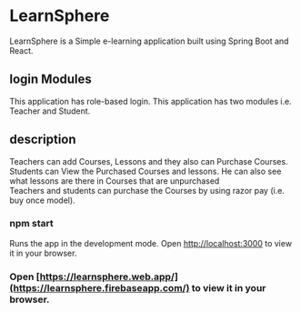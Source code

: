 # LearnSphere

LearnSphere is a Simple e-learning application built using Spring Boot and React.

## login Modules

This application has role-based login. This application has two modules i.e. Teacher and Student.

## description 

Teachers can add Courses, Lessons and they also can Purchase Courses.
Students can View the Purchased Courses and lessons. He can also see what lessons are there in Courses that are unpurchased  
Teachers and students can purchase the Courses by using razor pay (i.e. buy once model).

### npm start

Runs the app in the development mode.
Open [http://localhost:3000](http://localhost:3000) to view it in your browser.

### Open [https://learnsphere.web.app/](https://learnsphere.firebaseapp.com/) to view it in your browser.
